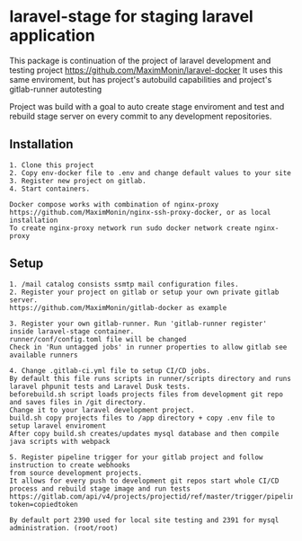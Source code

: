# laravel-stage for staging laravel application
This package is continuation of the project of laravel development and testing project https://github.com/MaximMonin/laravel-docker
It uses this same enviroment, but has project's autobuild capabilities and project's gitlab-runner autotesting

Project was build with a goal to auto create stage enviroment and test and rebuild stage server on every commit to any development repositories.

## Installation
~~~
1. Clone this project
2. Copy env-docker file to .env and change default values to your site
3. Register new project on gitlab.
4. Start containers.

Docker compose works with combination of nginx-proxy https://github.com/MaximMonin/nginx-ssh-proxy-docker, or as local installation
To create nginx-proxy network run sudo docker network create nginx-proxy
~~~

## Setup
~~~
1. /mail catalog consists ssmtp mail configuration files.
2. Register your project on gitlab or setup your own private gitlab server.
https://github.com/MaximMonin/gitlab-docker as example

3. Register your own gitlab-runner. Run 'gitlab-runner register' inside laravel-stage container. 
runner/conf/config.toml file will be changed
Check in 'Run untagged jobs' in runner properties to allow gitlab see available runners

4. Change .gitlab-ci.yml file to setup CI/CD jobs.
By default this file runs scripts in runner/scripts directory and runs laravel phpunit tests and Laravel Dusk tests.
beforebuild.sh script loads projects files from development git repo and saves files in /git directory.
Change it to your laravel development project.
build.sh copy projects files to /app directory + copy .env file to setup laravel enviroment
After copy build.sh creates/updates mysql database and then compile java scripts with webpack

5. Register pipeline trigger for your gitlab project and follow instruction to create webhooks 
from source development projects. 
It allows for every push to development git repos start whole CI/CD process and rebuild stage image and run tests
https://gitlab.com/api/v4/projects/projectid/ref/master/trigger/pipeline?token=copiedtoken

By default port 2390 used for local site testing and 2391 for mysql administration. (root/root)
~~~
